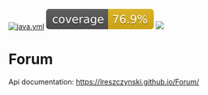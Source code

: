 [![java.yml](https://github.com/lreszczynski/Forum/actions/workflows/java.yml/badge.svg)](https://github.com/lreszczynski/Forum/actions/workflows/java.yml)
[![coverage](https://github.com/lreszczynski/Forum/blob/main/.github/badges/jacoco.svg)](https://github.com/lreszczynski/Forum/actions/workflows/java.yml)
<a href="https://codeclimate.com/github/lreszczynski/Forum/maintainability"><img src="https://api.codeclimate.com/v1/badges/9729012f6f93b09c1626/maintainability" /></a>
# Forum

Api documentation: https://lreszczynski.github.io/Forum/

